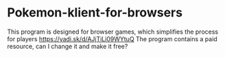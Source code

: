 # Pokemon-klient-for-browsers
This program is designed for browser games, which simplifies the process for players
https://yadi.sk/d/AJjTiLi09WYtuQ
The program contains a paid resource, can I change it and make it free?
